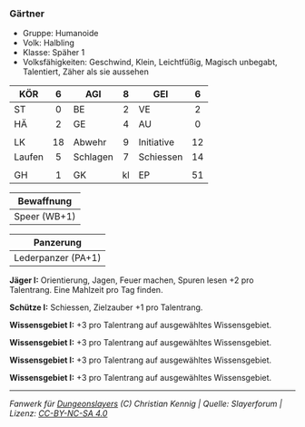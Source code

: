 ### Gärtner

- Gruppe: Humanoide
- Volk: Halbling
- Klasse: Späher 1
- Volksfähigkeiten: Geschwind, Klein, Leichtfüßig, Magisch unbegabt, Talentiert, Zäher als sie aussehen

| KÖR    |  6  | AGI      |  8  | GEI        |  6  |
| ------ | :-: | -------- | :-: | ---------- | :-: |
| ST     |  0  | BE       |  2  | VE         |  2  |
| HÄ     |  2  | GE       |  4  | AU         |  0  |
|        |     |          |     |            |     |
| LK     | 18  | Abwehr   |  9  | Initiative | 12  |
| Laufen |  5  | Schlagen |  7  | Schiessen  | 14  |
|        |     |          |     |            |     |
| GH     |  1  | GK       | kl  | EP         | 51  |

|  Bewaffnung  |
| :----------: |
| Speer (WB+1) |

|     Panzerung      |
| :----------------: |
| Lederpanzer (PA+1) |

**Jäger I:** Orientierung, Jagen, Feuer machen, Spuren lesen +2 pro Talentrang. Eine Mahlzeit pro Tag finden.

**Schütze I:** Schiessen, Zielzauber +1 pro Talentrang.

**Wissensgebiet I:** +3 pro Talentrang auf ausgewähltes Wissensgebiet.

**Wissensgebiet I:** +3 pro Talentrang auf ausgewähltes Wissensgebiet.

**Wissensgebiet I:** +3 pro Talentrang auf ausgewähltes Wissensgebiet.

**Wissensgebiet I:** +3 pro Talentrang auf ausgewähltes Wissensgebiet.

---

_Fanwerk für [Dungeonslayers](https://www.dungeonslayers.net/) (C) Christian Kennig | Quelle: Slayerforum | Lizenz: [CC-BY-NC-SA 4.0](https://creativecommons.org/licenses/by-nc-sa/4.0/deed.de)_
